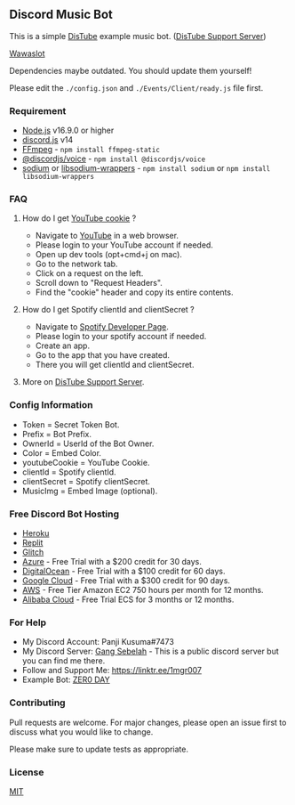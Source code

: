 ## Discord Music Bot

This is a simple [DisTube](https://distube.js.org/) example music bot. ([DisTube Support Server](https://discord.gg/feaDd9h))

[Wawaslot](https://wawaslot.site/)

Dependencies maybe outdated. You should update them yourself!

Please edit the `./config.json` and `./Events/Client/ready.js` file first.

### Requirement
- [Node.js](https://nodejs.org/en/) v16.9.0 or higher
- [discord.js](https://github.com/discordjs/discord.js) v14
- [FFmpeg](https://www.ffmpeg.org/download.html) - `npm install ffmpeg-static`
- [@discordjs/voice](https://github.com/discordjs/voice) - `npm install @discordjs/voice`
- [sodium](https://www.npmjs.com/package/sodium) or [libsodium-wrappers](https://www.npmjs.com/package/libsodium-wrappers) - `npm install sodium` or `npm install libsodium-wrappers`

### FAQ
1. How do I get [YouTube cookie](https://github.com/fent/node-ytdl-core/blob/997efdd5dd9063363f6ef668bb364e83970756e7/example/cookies.js#L6-L12) ?
   - Navigate to [YouTube](https://www.youtube.com/) in a web browser.
   - Please login to your YouTube account if needed.
   - Open up dev tools (opt+cmd+j on mac).
   - Go to the network tab.
   - Click on a request on the left.
   - Scroll down to "Request Headers".
   - Find the "cookie" header and copy its entire contents.

2. How do I get Spotify clientId and clientSecret ?
   - Navigate to [Spotify Developer Page](https://developer.spotify.com/dashboard/applications).
   - Please login to your spotify account if needed.
   - Create an app.
   - Go to the app that you have created.
   - There you will get clientId and clientSecret.

3. More on [DisTube Support Server](https://discord.gg/feaDd9h).

### Config Information

- Token = Secret Token Bot.
- Prefix = Bot Prefix.
- OwnerId = UserId of the Bot Owner.
- Color = Embed Color.
- youtubeCookie = YouTube Cookie.
- clientId = Spotify clientId.
- clientSecret = Spotify clientSecret.
- MusicImg = Embed Image (optional).

### Free Discord Bot Hosting

- [Heroku](https://heroku.com/)
- [Replit](https://replit.com/)
- [Glitch](https://glitch.com/)
- [Azure](https://azure.microsoft.com/account/free) - Free Trial with a $200 credit for 30 days.
- [DigitalOcean](https://www.digitalocean.com/try/free-trial-offer) - Free Trial with a $100 credit for 60 days.
- [Google Cloud](https://cloud.google.com/free-trial/90daysfreetrial) - Free Trial with a $300 credit for 90 days.
- [AWS](https://aws.amazon.com/free/) - Free Tier Amazon EC2 750 hours per month for 12 months.
- [Alibaba Cloud](https://www.alibabacloud.com/free) - Free Trial ECS for 3 months or 12 months.

### For Help

- My Discord Account: Panji Kusuma#7473
- My Discord Server: [Gang Sebelah](https://discord.gg/gangsebelah) - This is a public discord server but you can find me there.
- Follow and Support Me: https://linktr.ee/1mgr007
- Example Bot: [ZER0 DAY](https://discord.com/api/oauth2/authorize?client_id=621396927933579284&permissions=8&scope=bot%20applications.commands)

### Contributing

Pull requests are welcome. For major changes, please open an issue first to discuss what you would like to change.

Please make sure to update tests as appropriate.

### License

[MIT](https://choosealicense.com/licenses/mit/)
